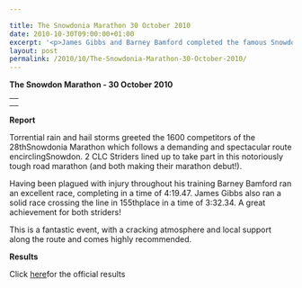 ```yaml
---

title: The Snowdonia Marathon 30 October 2010
date: 2010-10-30T09:00:00+01:00
excerpt: '<p>James Gibbs and Barney Bamford completed the famous Snowdonia marathon in fine style. James completed the very tough race in 3:33.04 and Barney finished in a strong 4:19.47. Fabulous results and great efforts, keep it up!, Brendan Ward (Club Chairman) Snowdon Marathon Photos Report Results</p>'
layout: post
permalink: /2010/10/The-Snowdonia-Marathon-30-October-2010/
---
```

**The Snowdon Marathon - 30 October 2010**</p> 

<table>
  <tr>
    <td>
    </td>
  </tr>
  
  <tr>
    <td>
    </td>
  </tr>
</table>

**<a name="Results">Report</a>**</p> 

<a name="_GoBack"></a>Torrential rain and hail storms greeted the 1600 competitors of the 28thSnowdonia Marathon which follows a demanding and spectacular route encirclingSnowdon. 2 CLC Striders lined up to take part in this notoriously tough road marathon (and both making their marathon debut!).</p> 

Having been plagued with injury throughout his training Barney Bamford ran an excellent race, completing in a time of 4:19.47. James Gibbs also ran a solid race crossing the line in 155thplace in a time of 3:32.34. A great achievement for both striders!</p> 

This is a fantastic event, with a cracking atmosphere and local support along the route and comes highly recommended. 

<a name="Results"><b>Results</b></p> 

<p>
  </a>
</p>

<p>
  Click <a href="https://www.tdl.ltd.uk/results.php?checked =1&race_id=570&club=CLC+STRIDERS" target="_blank" rel="nofollow">here</a>for the official results
</p>